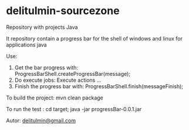 delitulmin-sourcezone
=====================

Repository with projects Java

It repository contain a progress bar for the shell of windows and linux for applications java

Use:
  1. Get the bar progress with:
          ProgressBarShell.createProgressBar(message);
  2. Do execute jobs:
          Execute actions ...
  3. Finish the progress bar with:
          ProgressBarShell.finish(messageFinish);

To build the project: 
           mvn clean package

To run the test : 
           cd target; java -jar progressBar-0.0.1.jar


Autor: delitulmin@gmail.com
